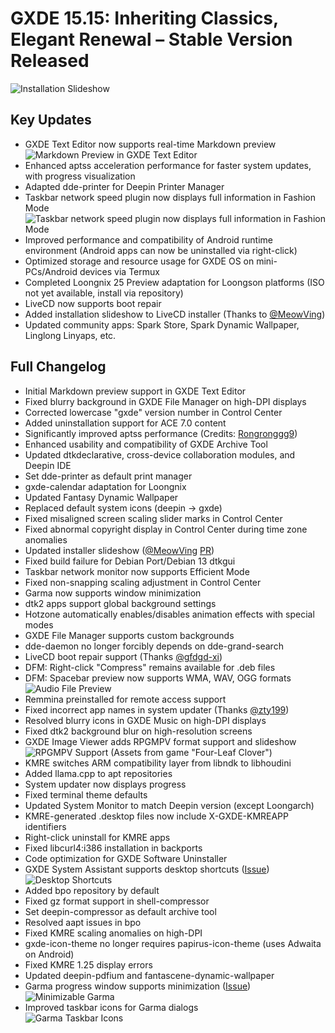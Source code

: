# GXDE 15.15: Inheriting Classics, Elegant Renewal – Stable Version Released

![Installation Slideshow](/news/15.15/slide1.png)  

## Key Updates
- GXDE Text Editor now supports real-time Markdown preview
  ![Markdown Preview in GXDE Text Editor](/news/15.15/gxde-editor.png)
- Enhanced aptss acceleration performance for faster system updates, with progress visualization
- Adapted dde-printer for Deepin Printer Manager
- Taskbar network speed plugin now displays full information in Fashion Mode
  ![Taskbar network speed plugin now displays full information in Fashion Mode](/news/15.15/dock-monitor.png)
- Improved performance and compatibility of Android runtime environment (Android apps can now be uninstalled via right-click)
- Optimized storage and resource usage for GXDE OS on mini-PCs/Android devices via Termux
- Completed Loongnix 25 Preview adaptation for Loongson platforms (ISO not yet available, install via repository)
- LiveCD now supports boot repair
- Added installation slideshow to LiveCD installer (Thanks to [@MeowVing](https://gitee.com/possibleving))
- Updated community apps: Spark Store, Spark Dynamic Wallpaper, Linglong Linyaps, etc.

## Full Changelog
- Initial Markdown preview support in GXDE Text Editor  
- Fixed blurry background in GXDE File Manager on high-DPI displays
- Corrected lowercase "gxde" version number in Control Center
- Added uninstallation support for ACE 7.0 content
- Significantly improved aptss performance (Credits: [Rongronggg9](https://github.com/Rongronggg9))
- Enhanced usability and compatibility of GXDE Archive Tool
- Updated dtkdeclarative, cross-device collaboration modules, and Deepin IDE
- Set dde-printer as default print manager
- gxde-calendar adaptation for Loongnix
- Updated Fantasy Dynamic Wallpaper
- Replaced default system icons (deepin → gxde)
- Fixed misaligned screen scaling slider marks in Control Center
- Fixed abnormal copyright display in Control Center during time zone anomalies
- Updated installer slideshow ([@MeowVing](https://gitee.com/possibleving) [PR](https://gitee.com/GXDE-OS/calamares-settings-gxde/pulls/2))
- Fixed build failure for Debian Port/Debian 13 dtkgui
- Taskbar network monitor now supports Efficient Mode  
- Fixed non-snapping scaling adjustment in Control Center
- Garma now supports window minimization
- dtk2 apps support global background settings
- Hotzone automatically enables/disables animation effects with special modes
- GXDE File Manager supports custom backgrounds
- dde-daemon no longer forcibly depends on dde-grand-search
- LiveCD boot repair support (Thanks [@gfdgd-xi](https://gitee.com/GXDE-OS))
- DFM: Right-click "Compress" remains available for .deb files
- DFM: Spacebar preview now supports WMA, WAV, OGG formats  
  ![Audio File Preview](/news/15.15/file-preview.png)
- Remmina preinstalled for remote access support
- Fixed incorrect app names in system updater (Thanks [@zty199](https://gitee.com/zty199))
- Resolved blurry icons in GXDE Music on high-DPI displays
- Fixed dtk2 background blur on high-resolution screens
- GXDE Image Viewer adds RPGMPV format support and slideshow  
  ![RPGMPV Support](/news/15.15/gxde-image-viewer.png) (Assets from game "Four-Leaf Clover")
- KMRE switches ARM compatibility layer from libndk to libhoudini
- Added llama.cpp to apt repositories
- System updater now displays progress
- Fixed terminal theme defaults
- Updated System Monitor to match Deepin version (except Loongarch)
- KMRE-generated .desktop files now include X-GXDE-KMREAPP identifiers
- Right-click uninstall for KMRE apps
- Fixed libcurl4:i386 installation in backports
- Code optimization for GXDE Software Uninstaller
- GXDE System Assistant supports desktop shortcuts ([Issue](https://gitee.com/GXDE-OS/GXDE/issues/IBC8QS))  
  ![Desktop Shortcuts](/news/15.15/gxde-system-assistant.png)
- Added bpo repository by default
- Fixed gz format support in shell-compressor
- Set deepin-compressor as default archive tool
- Resolved aapt issues in bpo
- Fixed KMRE scaling anomalies on high-DPI
- gxde-icon-theme no longer requires papirus-icon-theme (uses Adwaita on Android)
- Fixed KMRE 1.25 display errors
- Updated deepin-pdfium and fantascene-dynamic-wallpaper
- Garma progress window supports minimization ([Issue](https://gitee.com/GXDE-OS/garma/issues/IB7RUH))  
  ![Minimizable Garma](/news/15.15/garma.png)
- Improved taskbar icons for Garma dialogs  
  ![Garma Taskbar Icons](/news/15.15/garma-dock.png)